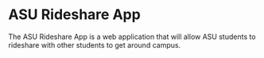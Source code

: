 # ASU Rideshare App
The ASU Rideshare App is a web application that will allow ASU students to rideshare with other students to get around campus.
